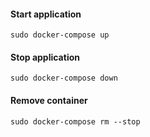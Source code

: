 #### Start application
    sudo docker-compose up
#### Stop application
    sudo docker-compose down
#### Remove container
    sudo docker-compose rm --stop